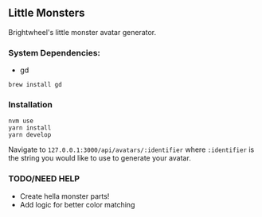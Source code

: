 ## Little Monsters

Brightwheel's little monster avatar generator.

### System Dependencies:
* gd
```
brew install gd
```

### Installation
```
nvm use
yarn install
yarn develop
```

Navigate to `127.0.0.1:3000/api/avatars/:identifier` where `:identifier` is
the string you would like to use to generate your avatar.

### TODO/NEED HELP
* Create hella monster parts!
* Add logic for better color matching

